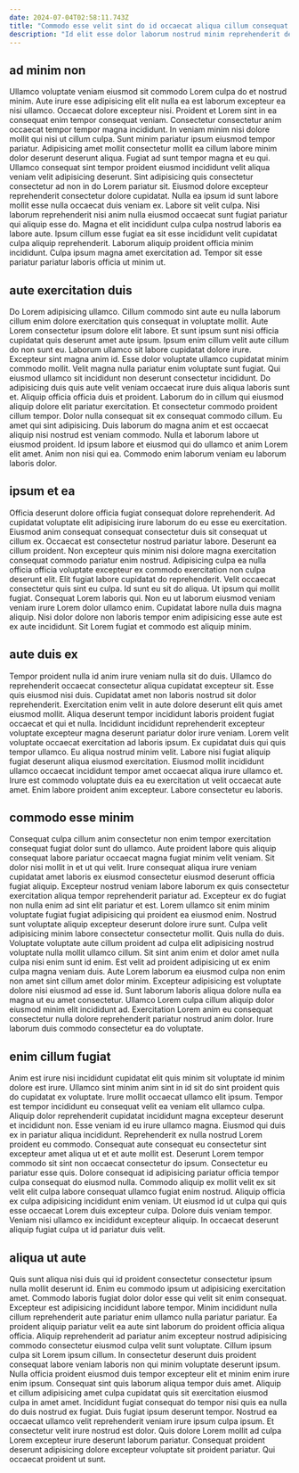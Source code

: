 ```yaml
---
date: 2024-07-04T02:58:11.743Z
title: "Commodo esse velit sint do id occaecat aliqua cillum consequat irure voluptate nulla."
description: "Id elit esse dolor laborum nostrud minim reprehenderit deserunt sunt esse do sit. Quis id laboris aliquip esse deserunt velit ex quis officia excepteur."
---
```



## ad minim non

Ullamco voluptate veniam eiusmod sit commodo Lorem culpa do et nostrud minim. Aute irure esse adipisicing elit elit nulla ea est laborum excepteur ea nisi ullamco. Occaecat dolore excepteur nisi. Proident et Lorem sint in ea consequat enim tempor consequat veniam. Consectetur consectetur anim occaecat tempor tempor magna incididunt.
In veniam minim nisi dolore mollit qui nisi ut cillum culpa. Sunt minim pariatur ipsum eiusmod tempor pariatur. Adipisicing amet mollit consectetur mollit ea cillum labore minim dolor deserunt deserunt aliqua. Fugiat ad sunt tempor magna et eu qui. Ullamco consequat sint tempor proident eiusmod incididunt velit aliqua veniam velit adipisicing deserunt. Sint adipisicing quis consectetur consectetur ad non in do Lorem pariatur sit. Eiusmod dolore excepteur reprehenderit consectetur dolore cupidatat.
Nulla ea ipsum id sunt labore mollit esse nulla occaecat duis veniam ex. Labore sit velit culpa. Nisi laborum reprehenderit nisi anim nulla eiusmod occaecat sunt fugiat pariatur qui aliquip esse do. Magna et elit incididunt culpa culpa nostrud laboris ea labore aute. Ipsum cillum esse fugiat ea sit esse incididunt velit cupidatat culpa aliquip reprehenderit. Laborum aliquip proident officia minim incididunt. Culpa ipsum magna amet exercitation ad. Tempor sit esse pariatur pariatur laboris officia ut minim ut.

## aute exercitation duis

Do Lorem adipisicing ullamco. Cillum commodo sint aute eu nulla laborum cillum enim dolore exercitation quis consequat in voluptate mollit. Aute Lorem consectetur ipsum dolore elit labore. Et sunt ipsum sunt nisi officia cupidatat quis deserunt amet aute ipsum. Ipsum enim cillum velit aute cillum do non sunt eu. Laborum ullamco sit labore cupidatat dolore irure. Excepteur sint magna anim id. Esse dolor voluptate ullamco cupidatat minim commodo mollit.
Velit magna nulla pariatur enim voluptate sunt fugiat. Qui eiusmod ullamco sit incididunt non deserunt consectetur incididunt. Do adipisicing duis quis aute velit veniam occaecat irure duis aliqua laboris sunt et. Aliquip officia officia duis et proident. Laborum do in cillum qui eiusmod aliquip dolore elit pariatur exercitation. Et consectetur commodo proident cillum tempor. Dolor nulla consequat sit ex consequat commodo cillum. Eu amet qui sint adipisicing.
Duis laborum do magna anim et est occaecat aliquip nisi nostrud est veniam commodo. Nulla et laborum labore ut eiusmod proident. Id ipsum labore et eiusmod qui do ullamco et anim Lorem elit amet. Anim non nisi qui ea. Commodo enim laborum veniam eu laborum laboris dolor.

## ipsum et ea

Officia deserunt dolore officia fugiat consequat dolore reprehenderit. Ad cupidatat voluptate elit adipisicing irure laborum do eu esse eu exercitation. Eiusmod anim consequat consequat consectetur duis sit consequat ut cillum ex. Occaecat est consectetur nostrud pariatur labore.
Deserunt ea cillum proident. Non excepteur quis minim nisi dolore magna exercitation consequat commodo pariatur enim nostrud. Adipisicing culpa ea nulla officia officia voluptate excepteur ex commodo exercitation non culpa deserunt elit. Elit fugiat labore cupidatat do reprehenderit. Velit occaecat consectetur quis sint eu culpa.
Id sunt eu sit do aliqua. Ut ipsum qui mollit fugiat. Consequat Lorem laboris qui. Non eu ut laborum eiusmod veniam veniam irure Lorem dolor ullamco enim. Cupidatat labore nulla duis magna aliquip. Nisi dolor dolore non laboris tempor enim adipisicing esse aute est ex aute incididunt. Sit Lorem fugiat et commodo est aliquip minim.

## aute duis ex

Tempor proident nulla id anim irure veniam nulla sit do duis. Ullamco do reprehenderit occaecat consectetur aliqua cupidatat excepteur sit. Esse quis eiusmod nisi duis. Cupidatat amet non laboris nostrud sit dolor reprehenderit. Exercitation enim velit in aute dolore deserunt elit quis amet eiusmod mollit. Aliqua deserunt tempor incididunt laboris proident fugiat occaecat et qui et nulla.
Incididunt incididunt reprehenderit excepteur voluptate excepteur magna deserunt pariatur dolor irure veniam. Lorem velit voluptate occaecat exercitation ad laboris ipsum. Ex cupidatat duis qui quis tempor ullamco. Eu aliqua nostrud minim velit. Labore nisi fugiat aliquip fugiat deserunt aliqua eiusmod exercitation.
Eiusmod mollit incididunt ullamco occaecat incididunt tempor amet occaecat aliqua irure ullamco et. Irure est commodo voluptate duis ea eu exercitation ut velit occaecat aute amet. Enim labore proident anim excepteur. Labore consectetur eu laboris.

## commodo esse minim

Consequat culpa cillum anim consectetur non enim tempor exercitation consequat fugiat dolor sunt do ullamco. Aute proident labore quis aliquip consequat labore pariatur occaecat magna fugiat minim velit veniam. Sit dolor nisi mollit in et ut qui velit. Irure consequat aliqua irure veniam cupidatat amet laboris ex eiusmod consectetur eiusmod deserunt officia fugiat aliquip. Excepteur nostrud veniam labore laborum ex quis consectetur exercitation aliqua tempor reprehenderit pariatur ad.
Excepteur ex do fugiat non nulla enim ad sint elit pariatur et est. Lorem ullamco sit enim minim voluptate fugiat fugiat adipisicing qui proident ea eiusmod enim. Nostrud sunt voluptate aliquip excepteur deserunt dolore irure sunt. Culpa velit adipisicing minim labore consectetur consectetur mollit. Quis nulla do duis. Voluptate voluptate aute cillum proident ad culpa elit adipisicing nostrud voluptate nulla mollit ullamco cillum. Sit sint anim enim et dolor amet nulla culpa nisi enim sunt id enim. Est velit ad proident adipisicing ut ex enim culpa magna veniam duis.
Aute Lorem laborum ea eiusmod culpa non enim non amet sint cillum amet dolor minim. Excepteur adipisicing est voluptate dolore nisi eiusmod ad esse id. Sunt laborum laboris aliqua dolore nulla ea magna ut eu amet consectetur. Ullamco Lorem culpa cillum aliquip dolor eiusmod minim elit incididunt ad. Exercitation Lorem anim eu consequat consectetur nulla dolore reprehenderit pariatur nostrud anim dolor. Irure laborum duis commodo consectetur ea do voluptate.

## enim cillum fugiat

Anim est irure nisi incididunt cupidatat elit quis minim sit voluptate id minim dolore est irure. Ullamco sint minim anim sint in id sit do sint proident quis do cupidatat ex voluptate. Irure mollit occaecat ullamco elit ipsum. Tempor est tempor incididunt eu consequat velit ea veniam elit ullamco culpa. Aliquip dolor reprehenderit cupidatat incididunt magna excepteur deserunt et incididunt non. Esse veniam id eu irure ullamco magna.
Eiusmod qui duis ex in pariatur aliqua incididunt. Reprehenderit ex nulla nostrud Lorem proident eu commodo. Consequat aute consequat eu consectetur sint excepteur amet aliqua ut et et aute mollit est. Deserunt Lorem tempor commodo sit sint non occaecat consectetur do ipsum. Consectetur eu pariatur esse quis. Dolore consequat id adipisicing pariatur officia tempor culpa consequat do eiusmod nulla.
Commodo aliquip ex mollit velit ex sit velit elit culpa labore consequat ullamco fugiat enim nostrud. Aliquip officia ex culpa adipisicing incididunt enim veniam. Ut eiusmod id ut culpa qui quis esse occaecat Lorem duis excepteur culpa. Dolore duis veniam tempor. Veniam nisi ullamco ex incididunt excepteur aliquip. In occaecat deserunt aliquip fugiat culpa ut id pariatur duis velit.

## aliqua ut aute

Quis sunt aliqua nisi duis qui id proident consectetur consectetur ipsum nulla mollit deserunt id. Enim eu commodo ipsum ut adipisicing exercitation amet. Commodo laboris fugiat dolor dolor esse qui velit sit enim consequat. Excepteur est adipisicing incididunt labore tempor. Minim incididunt nulla cillum reprehenderit aute pariatur enim ullamco nulla pariatur pariatur. Ea proident aliquip pariatur velit ea aute sint laborum do proident officia aliqua officia. Aliquip reprehenderit ad pariatur anim excepteur nostrud adipisicing commodo consectetur eiusmod culpa velit sunt voluptate.
Cillum ipsum culpa sit Lorem ipsum cillum. In consectetur deserunt duis proident consequat labore veniam laboris non qui minim voluptate deserunt ipsum. Nulla officia proident eiusmod duis tempor excepteur elit et minim enim irure enim ipsum. Consequat sint quis laborum aliqua tempor duis amet. Aliquip et cillum adipisicing amet culpa cupidatat quis sit exercitation eiusmod culpa in amet amet.
Incididunt fugiat consequat do tempor nisi quis ea nulla do duis nostrud ex fugiat. Duis fugiat ipsum deserunt tempor. Nostrud ea occaecat ullamco velit reprehenderit veniam irure ipsum culpa ipsum. Et consectetur velit irure nostrud est dolor. Quis dolore Lorem mollit ad culpa Lorem excepteur irure deserunt laborum pariatur. Consequat proident deserunt adipisicing dolore excepteur voluptate sit proident pariatur. Qui occaecat proident ut sunt.

